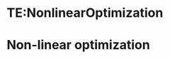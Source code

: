 






TE:NonlinearOptimization
========================






Non-linear optimization
=======================










